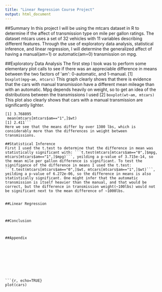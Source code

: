 ```yaml
---
title: "Linear Regression Course Project"
output: html_document
---
```


##Summary
In this project I will be using the mtcars dataset in R to determine if the affect of transmission type on mile per gallon ratings. The dataset mtcars uses a set of 32 vehicles with 11 variables describing different features. Through the use of exploratory data analysis, statistical inference, and linear regression, I will determine the generalized affect of having a manual(am=1) or automatic(am=0) transmission on mpg. 

##Exploratory Data Analysis
The first step I took was to perform some elementary plot calls to see if there was an appreciable difference in means between the two factors of 'am': 0-automatic, and 1-manual. 
[1] ```boxplot(mpg~am, mtcars)``` 
This graph clearly shows that there is evidence that the cars with manual transmission have a different mean mileage than with an automatic. Mpg depends heavily on weight, so to get an idea of the distributions between the transmissions I used 
[2] ```boxplot(wt~am, mtcars)```
This plot also clearly shows that cars with a manual transmission are significantly lighter.
```mean(mtcars[mtcars$am=="0",]$wt)
[1] 3.768895
 mean(mtcars[mtcars$am=="1",]$wt)
[1] 2.411```
Here we see that the means differ by over 1300 lbs, which is considerably more than the differences in weight between transmissions.

##Statistical Inference
First I used the t.test to determine that the difference in mean was statistically significant with: ```t.test(mtcars[mtcars$am=="0",]$mpg, mtcars[mtcars$am=="1",]$mpg)```, yeilding a p-value of 3.715e-14, so the mean mile per gallon difference is significant. To test the signifigance of the difference in means I used the t.test: ```t.test(mtcars[mtcars$am=="0",]$wt, mtcars[mtcars$am=="1",]$wt)```, yeilding a p-value of 6.272e-06, so the difference in means is also statistically significant. One might infer that the automatic transmission is itself heavier than the manual, and that would be correct, but the difference in transmission weight(~100lbs) would not be significant next to the mean difference of ~1000lbs. 


##Linear Regression



##Conclusion



##Appendix









```{r, echo=TRUE}
plot(cars)
```

